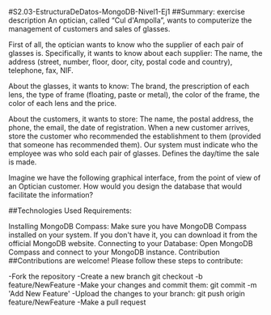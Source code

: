 #S2.03-EstructuraDeDatos-MongoDB-Nivel1-Ej1
##Summary: exercise description
An optician, called “Cul d'Ampolla”, wants to computerize the management of customers and sales of glasses.

First of all, the optician wants to know who the supplier of each pair of glasses is. Specifically, it wants to know about each supplier: The name, the address (street, number, floor, door, city, postal code and country), telephone, fax, NIF.

About the glasses, it wants to know: The brand, the prescription of each lens, the type of frame (floating, paste or metal), the color of the frame, the color of each lens and the price.

About the customers, it wants to store: The name, the postal address, the phone, the email, the date of registration. When a new customer arrives, store the customer who recommended the establishment to them (provided that someone has recommended them). Our system must indicate who the employee was who sold each pair of glasses. Defines the day/time the sale is made.

Imagine we have the following graphical interface, from the point of view of an Optician customer. How would you design the database that would facilitate the information?

##Technologies Used
Requirements:

Installing MongoDB Compass: Make sure you have MongoDB Compass installed on your system. If you don't have it, you can download it from the official MongoDB website.
Connecting to your Database: Open MongoDB Compass and connect to your MongoDB instance.
Contribution
##Contributions are welcome! Please follow these steps to contribute:

-Fork the repository -Create a new branch git checkout -b feature/NewFeature -Make your changes and commit them: git commit -m 'Add New Feature' -Upload the changes to your branch: git push origin feature/NewFeature -Make a pull request
